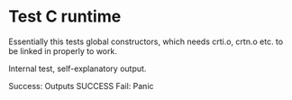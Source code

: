 # Test C runtime
Essentially this tests global constructors, which needs crti.o, crtn.o etc. to be linked in properly to work.

Internal test, self-explanatory output.

Success:  Outputs SUCCESS
Fail: Panic

